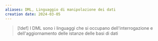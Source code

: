 ```yaml
---
aliases: DML, Linguaggio di manipolazione dei dati
creation date: 2024-03-05
---
```


>[!def]
>I DML sono i linguaggi che si occupano dell'interrogazione e dell'aggiornamento delle istanze delle basi di dati